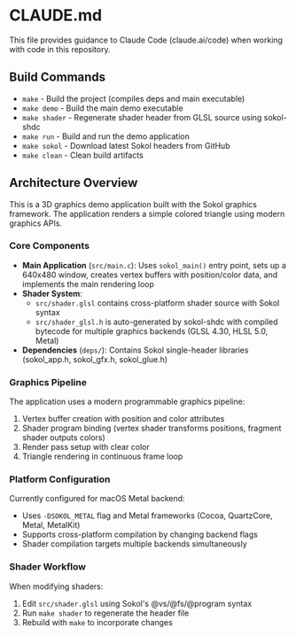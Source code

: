 # CLAUDE.md

This file provides guidance to Claude Code (claude.ai/code) when working with code in this repository.

## Build Commands

- `make` - Build the project (compiles deps and main executable)
- `make demo` - Build the main demo executable
- `make shader` - Regenerate shader header from GLSL source using sokol-shdc
- `make run` - Build and run the demo application
- `make sokol` - Download latest Sokol headers from GitHub
- `make clean` - Clean build artifacts

## Architecture Overview

This is a 3D graphics demo application built with the Sokol graphics framework. The application renders a simple colored triangle using modern graphics APIs.

### Core Components

- **Main Application** (`src/main.c`): Uses `sokol_main()` entry point, sets up a 640x480 window, creates vertex buffers with position/color data, and implements the main rendering loop
- **Shader System**: 
  - `src/shader.glsl` contains cross-platform shader source with Sokol syntax
  - `src/shader_glsl.h` is auto-generated by sokol-shdc with compiled bytecode for multiple graphics backends (GLSL 4.30, HLSL 5.0, Metal)
- **Dependencies** (`deps/`): Contains Sokol single-header libraries (sokol_app.h, sokol_gfx.h, sokol_glue.h)

### Graphics Pipeline

The application uses a modern programmable graphics pipeline:
1. Vertex buffer creation with position and color attributes
2. Shader program binding (vertex shader transforms positions, fragment shader outputs colors)
3. Render pass setup with clear color
4. Triangle rendering in continuous frame loop

### Platform Configuration

Currently configured for macOS Metal backend:
- Uses `-DSOKOL_METAL` flag and Metal frameworks (Cocoa, QuartzCore, Metal, MetalKit)
- Supports cross-platform compilation by changing backend flags
- Shader compilation targets multiple backends simultaneously

### Shader Workflow

When modifying shaders:
1. Edit `src/shader.glsl` using Sokol's @vs/@fs/@program syntax
2. Run `make shader` to regenerate the header file
3. Rebuild with `make` to incorporate changes
